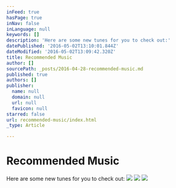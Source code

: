 ```yaml
---
inFeed: true
hasPage: true
inNav: false
inLanguage: null
keywords: []
description: 'Here are some new tunes for you to check out:'
datePublished: '2016-05-02T13:10:01.844Z'
dateModified: '2016-05-02T13:09:42.320Z'
title: Recommended Music
author: []
sourcePath: _posts/2016-04-28-recommended-music.md
published: true
authors: []
publisher:
  name: null
  domain: null
  url: null
  favicon: null
starred: false
url: recommended-music/index.html
_type: Article

---
```

# Recommended Music

Here are some new tunes for you to check out:
![](https://the-grid-user-content.s3-us-west-2.amazonaws.com/542075e7-d1b2-41ae-bc58-df575ef8f478.png)
![](https://the-grid-user-content.s3-us-west-2.amazonaws.com/f34154ee-7682-485c-a704-b722b0050fa0.png)
![](https://s3-us-west-2.amazonaws.com/the-grid-img/p/e28f4cb309a0c22a168fd01e869d646074dea7e5.png)